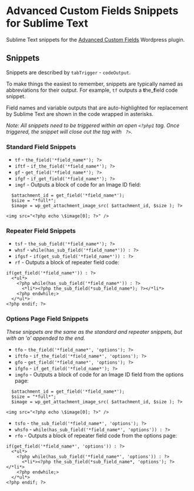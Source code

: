 Advanced Custom Fields Snippets for Sublime Text
================================================

Sublime Text snippets for the [Advanced Custom Fields](http://www.advancedcustomfields.com/) Wordpress plugin.

## Snippets 

Snippets are described by `tabTrigger` - `codeOutput`. 

To make things the easiest to remember, snippets are typically named as abbreviations for their output. For example, `tf` outputs a **t**he_**f**ield code snippet.

Field names and variable outputs that are auto-highlighted for replacement by Sublime Text are shown in the code wrapped in asterisks.

*Note: All snippets need to be triggered within an open `<?php1` tag. Once triggered, the snippet will close out the tag with ` ?>`.*

### Standard Field Snippets
- `tf` - `the_field('*field_name*'); ?>`
- `iftf` - `if_the_field('*field_name*'); ?>`
- `gf` - `get_field('*field_name*'); ?>`
- `ifgf` - `if_get_field('*field_name*'); ?>`
- `imgf` - Outputs a block of code for an Image ID field:

```
  $attachment_id = get_field('*field_name*');
  $size = "*full*";
  $image = wp_get_attachment_image_src( $attachment_id, $size ); ?>

<img src="<?php echo \$image[0]; ?>" />
```

### Repeater Field Snippets
- `tsf` - `the_sub_field('*field_name*'); ?>`
- `whsf` - `while(has_sub_field('*field_name*')) : ?>`
- `ifgsf` - `if(get_sub_field('*field_name*')) : ?>`
- `rf` - Outputs a block of repeater field code:
```
if(get_field('*field_name*')) : ?>
  <*ul*>
    <?php while(has_sub_field('*field_name*')) : ?>
      <*li*><?php the_sub_field(*sub_field_name*); ?></*li*>
    <?php endwhile;>
  </*ul*>
<?php endif; ?>
```

### Options Page Field Snippets
*These snippets are the same as the standard and repeater snippets, but with an 'o' appended to the end.*
- `tfo` - `the_field('*field_name*', 'options'); ?>`
- `iftfo` - `if_the_field('*field_name*', 'options'); ?>`
- `gfo` - `get_field('*field_name*', 'options'); ?>`
- `ifgfo` - `if_get_field('*field_name*'); ?>`
- `imgfo` - Outputs a block of code for an Image ID field from the options page:
```
  $attachment_id = get_field('*field_name*');
  $size = "*full*";
  $image = wp_get_attachment_image_src( $attachment_id, $size ); ?>

<img src="<?php echo \$image[0]; ?>" />
```
-  `tsfo` - `the_sub_field('*field_name*', 'options'); ?>`
-  `whsfo` - `while(has_sub_field('*field_name*', 'options')) : ?>`
- `rfo` - Outputs a block of repeater field code from the options page:
```
if(get_field('*field_name*', 'options')) : ?>
  <*ul*>
    <?php while(has_sub_field('*field_name*', 'options')) : ?>
      <*li*><?php the_sub_field(*sub_field_name*, 'options'); ?></*li*>
    <?php endwhile;>
  </*ul*>
<?php endif; ?>
```
